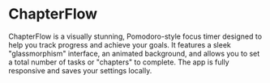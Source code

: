 # ChapterFlow
ChapterFlow is a visually stunning, Pomodoro-style focus timer designed to help you track progress and achieve your goals. It features a sleek "glassmorphism" interface, an animated background, and allows you to set a total number of tasks or "chapters" to complete. The app is fully responsive and saves your settings locally.

